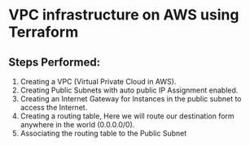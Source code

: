 # VPC infrastructure on AWS using Terraform
## Steps Performed:
1. Creating a VPC (Virtual Private Cloud in AWS).
2. Creating Public Subnets with auto public IP Assignment enabled.
3. Creating an Internet Gateway for Instances in the public subnet to access the Internet.
4. Creating a routing table, Here we will route our destination form anywhere in the world (0.0.0.0/0).
5. Associating the routing table to the Public Subnet
